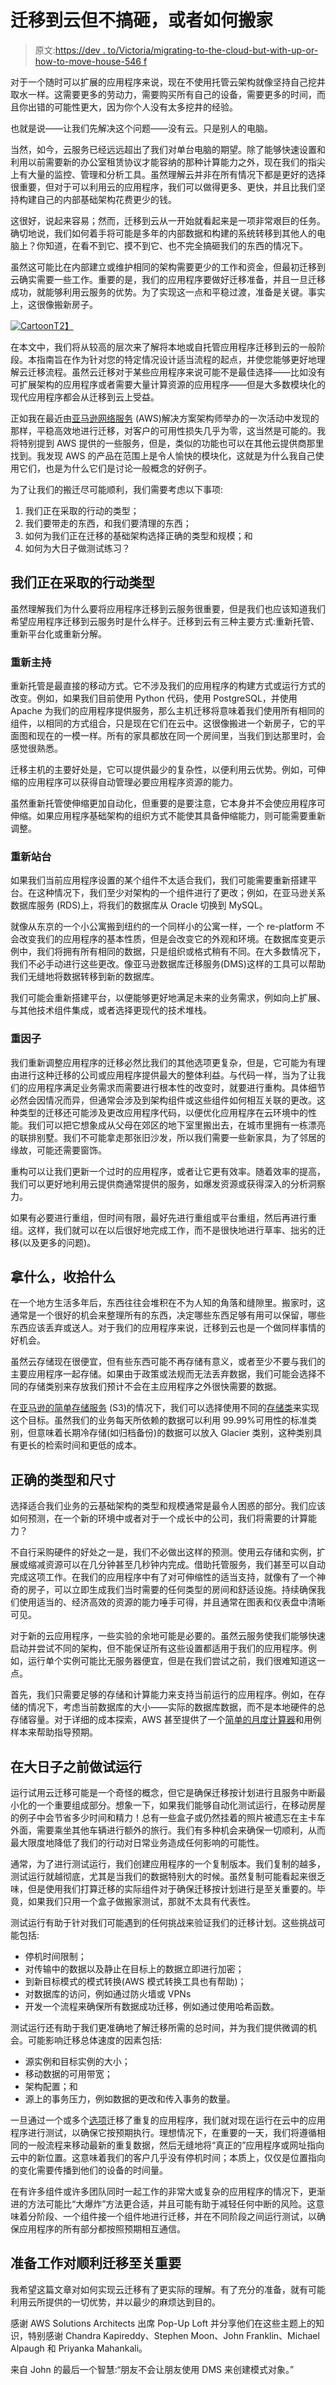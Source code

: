 # 迁移到云但不搞砸，或者如何搬家

> 原文:[https://dev . to/Victoria/migrating-to-the-cloud-but-with-up-or-how-to-move-house-546 f](https://dev.to/victoria/migrating-to-the-cloud-but-without-screwing-it-up-or-how-to-move-house-546f)

对于一个随时可以扩展的应用程序来说，现在不使用托管云架构就像坚持自己挖井取水一样。这需要更多的劳动力，需要购买所有自己的设备，需要更多的时间，而且你出错的可能性更大，因为你个人没有太多挖井的经验。

也就是说——让我们先解决这个问题——没有云。只是别人的电脑。

当然，如今，云服务已经远远超出了我们对单台电脑的期望。除了能够快速设置和利用以前需要新的办公室租赁协议才能容纳的那种计算能力之外，现在我们的指尖上有大量的监控、管理和分析工具。虽然理解云并非在所有情况下都是更好的选择很重要，但对于可以利用云的应用程序，我们可以做得更多、更快，并且比我们坚持构建自己的内部基础架构花费更少的钱。

这很好，说起来容易；然而，迁移到云从一开始就看起来是一项非常艰巨的任务。确切地说，我们如何着手将可能是多年的内部数据和构建的系统转移到其他人的电脑上？你知道，在看不到它、摸不到它、也不完全搞砸我们的东西的情况下。

虽然这可能比在内部建立或维护相同的架构需要更少的工作和资金，但最初迁移到云确实需要一些工作。重要的是，我们的应用程序要做好迁移准备，并且一旦迁移成功，就能够利用云服务的优势。为了实现这一点和平稳过渡，准备是关键。事实上，这很像搬新房子。

[![Cartoon](img/12cf85000100bb4a4ad82c76d41cac62.png)T2】](https://res.cloudinary.com/practicaldev/image/fetch/s--4ERXepr2--/c_limit%2Cf_auto%2Cfl_progressive%2Cq_auto%2Cw_880/https://victoria.dev/verbose/migrating-to-the-cloud-but-without-screwing-it-up-or-how-to-move-house/cover_hu9516d7166362a6834fd7ca185e602fb0_827135_640x0_resize_box_2.png)

在本文中，我们将从较高的层次来了解将本地或自托管应用程序迁移到云的一般阶段。本指南旨在作为针对您的特定情况设计适当流程的起点，并使您能够更好地理解云迁移流程。虽然云迁移对于某些应用程序来说可能不是最佳选择——比如没有可扩展架构的应用程序或者需要大量计算资源的应用程序——但是大多数模块化的现代应用程序都会从迁移到云上受益。

正如我在最近由[亚马逊网络服务](https://aws.amazon.com/) (AWS)解决方案架构师举办的一次活动中发现的那样，平稳高效地进行迁移，对客户的可用性损失几乎为零，这当然是可能的。我将特别提到 AWS 提供的一些服务，但是，类似的功能也可以在其他云提供商那里找到。我发现 AWS 的产品在范围上是令人愉快的模块化，这就是为什么我自己使用它们，也是为什么它们是讨论一般概念的好例子。

为了让我们的搬迁尽可能顺利，我们需要考虑以下事项:

1.  我们正在采取的行动的类型；
2.  我们要带走的东西，和我们要清理的东西；
3.  如何为我们正在迁移的基础架构选择正确的类型和规模；和
4.  如何为大日子做测试练习？

## [](#the-type-of-move-were-making)我们正在采取的行动类型

虽然理解我们为什么要将应用程序迁移到云服务很重要，但是我们也应该知道我们希望应用程序迁移到云服务时是什么样子。迁移到云有三种主要方式:重新托管、重新平台化或重新分解。

### [](#rehost)重新主持

重新托管是最直接的移动方式。它不涉及我们的应用程序的构建方式或运行方式的改变。例如，如果我们目前使用 Python 代码，使用 PostgreSQL，并使用 Apache 为我们的应用程序提供服务，那么主机迁移将意味着我们使用所有相同的组件，以相同的方式组合，只是现在它们在云中。这很像搬进一个新房子，它的平面图和现在的一模一样。所有的家具都放在同一个房间里，当我们到达那里时，会感觉很熟悉。

迁移主机的主要好处是，它可以提供最少的复杂性，以便利用云优势。例如，可伸缩的应用程序可以获得自动管理必要应用程序资源的能力。

虽然重新托管使伸缩更加自动化，但重要的是要注意，它本身并不会使应用程序可伸缩。如果应用程序基础架构的组织方式不能使其具备伸缩能力，则可能需要重新调整。

### [](#replatform)重新站台

如果我们当前应用程序设置的某个组件不太适合我们，我们可能需要重新搭建平台。在这种情况下，我们至少对架构的一个组件进行了更改；例如，在亚马逊关系数据库服务 (RDS)上，将我们的数据库从 Oracle 切换到 MySQL。

就像从东京的一个小公寓搬到纽约的一个同样小的公寓一样，一个 re-platform 不会改变我们的应用程序的基本性质，但是会改变它的外观和环境。在数据库变更示例中，我们将拥有所有相同的数据，只是组织或格式稍有不同。在大多数情况下，我们不必手动进行这些更改。像亚马逊数据库迁移服务(DMS)这样的工具可以帮助我们无缝地将数据转移到新的数据库。

我们可能会重新搭建平台，以便能够更好地满足未来的业务需求，例如向上扩展、与其他技术组件集成，或者选择更现代的技术堆栈。

### [](#refactor)重因子

我们重新调整应用程序的迁移必然比我们的其他选项更复杂，但是，它可能为有理由进行这种迁移的公司或应用程序提供最大的整体利益。与代码一样，当为了让我们的应用程序满足业务需求而需要进行根本性的改变时，就要进行重构。具体细节必然会因情况而异，但通常会涉及到架构组件或这些组件如何相互关联的更改。这种类型的迁移还可能涉及更改应用程序代码，以便优化应用程序在云环境中的性能。我们可以把它想象成从父母在郊区的地下室里搬出去，在城市里拥有一栋漂亮的联排别墅。我们不可能拿走那张旧沙发，所以我们需要一些新家具，为了邻居的缘故，可能还需要窗饰。

重构可以让我们更新一个过时的应用程序，或者让它更有效率。随着效率的提高，我们可以更好地利用云提供商通常提供的服务，如爆发资源或获得深入的分析洞察力。

如果有必要进行重组，但时间有限，最好先进行重组或平台重组，然后再进行重组。这样，我们就可以在以后很好地完成工作，而不是很快地进行草率、拙劣的迁移(以及更多的问题)。

## [](#what-to-take-and-what-to-clean-up)拿什么，收拾什么

在一个地方生活多年后，东西往往会堆积在不为人知的角落和缝隙里。搬家时，这通常是一个很好的机会来整理所有的东西，决定哪些东西足够有用可以保留，哪些东西应该丢弃或送人。对于我们的应用程序来说，迁移到云也是一个做同样事情的好机会。

虽然云存储现在很便宜，但有些东西可能不再存储有意义，或者至少不要与我们的主要应用程序一起存储。如果由于政策或法规而无法丢弃数据，我们可能会选择不同的存储类别来存放我们预计不会在主应用程序之外很快需要的数据。

在[亚马逊的简单存储服务](https://aws.amazon.com/s3/) (S3)的情况下，我们可以选择使用不同的[存储类](https://aws.amazon.com/s3/storage-classes/)来实现这个目标。虽然我们的业务每天所依赖的数据可以利用 99.99%可用性的标准类别，但意味着长期冷存储(如归档备份)的数据可以放入 Glacier 类别，这种类别具有更长的检索时间和更低的成本。

## [](#the-right-type-and-size)正确的类型和尺寸

选择适合我们业务的云基础架构的类型和规模通常是最令人困惑的部分。我们应该如何预测，在一个新的环境中或者对于一个成长中的公司，我们将需要的计算能力？

不自行采购硬件的好处之一是，我们不必做出这样的预测。使用云存储和实例，扩展或缩减资源可以在几分钟甚至几秒钟内完成。借助托管服务，我们甚至可以自动完成这项工作。在我们的应用程序中有了对可伸缩性的适当支持，就像有了一个神奇的房子，可以立即生成我们当时需要的任何类型的房间和舒适设施。持续确保我们使用适当的、经济高效的资源的能力唾手可得，并且通常在图表和仪表盘中清晰可见。

对于新的云应用程序，一些实验的余地可能是必要的。虽然云服务使我们能够快速启动并尝试不同的架构，但不能保证所有这些设置都适用于我们的应用程序。例如，运行单个实例可能比无服务器便宜，但是在我们尝试之前，我们很难知道这一点。

首先，我们只需要足够的存储和计算能力来支持当前运行的应用程序。例如，在存储的情况下，考虑当前数据库的大小——实际的数据库数据，而不是本地硬件的总存储容量。对于详细的成本探索，AWS 甚至提供了一个[简单的月度计算器](https://calculator.s3.amazonaws.com/index.html)和用例样本来帮助指导预期。

## [](#do-test-runs-before-the-big-day)在大日子之前做试运行

运行试用云迁移可能是一个奇怪的概念，但它是确保迁移按计划进行且服务中断最小化的一个重要组成部分。想象一下，如果我们能够自动化测试运行，在移动房屋的例子中会节省多少时间和精力！总有一些盒子或仍然挂着的照片被遗忘在主卡车外面，需要乘坐其他车辆进行额外的旅行。我们有多种机会来确保一切顺利，从而最大限度地降低了我们的行动对日常业务造成任何影响的可能性。

通常，为了进行测试运行，我们创建应用程序的一个复制版本。我们复制的越多，测试运行就越彻底，尤其是当我们的数据特别大的时候。虽然复制可能看起来很乏味，但是使用我们打算迁移的实际组件对于确保迁移按计划进行是至关重要的。毕竟，如果我们只用一个盒子做搬家测试，那就不太具有代表性。

测试运行有助于针对我们可能遇到的任何挑战来验证我们的迁移计划。这些挑战可能包括:

*   停机时间限制；
*   对传输中的数据以及静止在目标上的数据立即进行加密；
*   到新目标模式的模式转换(AWS 模式转换工具也有帮助)；
*   对数据库的访问，例如通过防火墙或 VPNs
*   开发一个流程来确保所有数据成功迁移，例如通过使用哈希函数。

测试运行还有助于我们更准确地了解迁移所需的总时间，并为我们提供微调的机会。可能影响迁移总体速度的因素包括:

*   源实例和目标实例的大小；
*   移动数据的可用带宽；
*   架构配置；和
*   源上的事务压力，例如数据的更改和传入事务的数量。

一旦通过一个或多个[选项](https://aws.amazon.com/cloud-data-migration/)迁移了重复的应用程序，我们就对现在运行在云中的应用程序进行测试，以确保它按预期执行。理想情况下，在重要的一天，我们将遵循相同的一般流程来移动最新的重复数据，然后无缝地将“真正的”应用程序或网址指向云中的新位置。这意味着我们的客户几乎没有停机时间；本质上，仅仅是位置指向的变化需要传播到他们的设备的时间量。

在有许多组件或许多团队同时一起工作的非常大或复杂的应用程序的情况下，更渐进的方法可能比“大爆炸”方法更合适，并且可能有助于减轻任何中断的风险。这意味着分阶段、一个组件接一个组件地进行迁移，并在不同阶段之间运行测试，以确保应用程序的所有部分都按照预期相互通信。

## [](#preparation-is-essential-to-a-smooth-migration)准备工作对顺利迁移至关重要

我希望这篇文章对如何实现云迁移有了更实际的理解。有了充分的准备，就有可能利用云所提供的一切优势，并以最少的麻烦达到目的。

感谢 AWS Solutions Architects 出席 Pop-Up Loft 并分享他们在这些主题上的知识，特别感谢 Chandra Kapireddy、Stephen Moon、John Franklin、Michael Alpaugh 和 Priyanka Mahankali。

来自 John 的最后一个智慧:“朋友不会让朋友使用 DMS 来创建模式对象。”